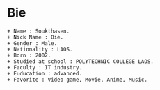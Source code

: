 # Bie

    + Name : Soukthasen.
    + Nick Name : Bie.
    + Gender : Male.
    + Nationality : LAOS.
    + Born : 2002.
    + Studied at school : POLYTECHNIC COLLEGE LAOS.
    + Faculty : IT industry.
    + Euducation : advanced.
    + Favorite : Video game, Movie, Anime, Music.
